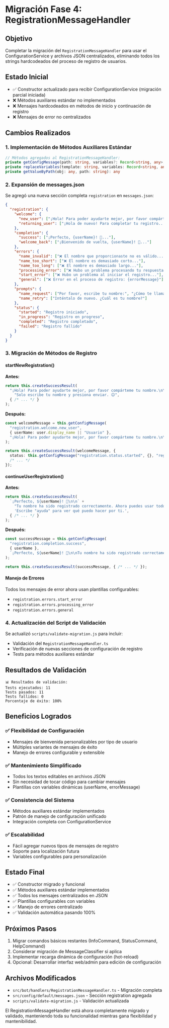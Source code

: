 # Migración Fase 4: RegistrationMessageHandler

## Objetivo
Completar la migración del `RegistrationMessageHandler` para usar el ConfigurationService y archivos JSON centralizados, eliminando todos los strings hardcodeados del proceso de registro de usuarios.

## Estado Inicial
- ✅ Constructor actualizado para recibir ConfigurationService (migración parcial iniciada)
- ❌ Métodos auxiliares estándar no implementados
- ❌ Mensajes hardcodeados en métodos de inicio y continuación de registro
- ❌ Mensajes de error no centralizados

## Cambios Realizados

### 1. Implementación de Métodos Auxiliares Estándar

```typescript
// Métodos agregados al RegistrationMessageHandler:
private getConfigMessage(path: string, variables?: Record<string, any>, fallback?: string): string
private replaceVariables(template: string, variables: Record<string, any>): string
private getValueByPath(obj: any, path: string): any
```

### 2. Expansión de messages.json

Se agregó una nueva sección completa `registration` en `messages.json`:

```json
{
  "registration": {
    "welcome": {
      "new_user": ["¡Hola! Para poder ayudarte mejor, por favor compárteme tu nombre..."],
      "returning_user": ["¡Hola de nuevo! Para completar tu registro..."]
    },
    "completion": {
      "success": ["¡Perfecto, {userName}! 🎉..."],
      "welcome_back": ["¡Bienvenido de vuelta, {userName}! 👋..."]
    },
    "errors": {
      "name_invalid": ["❌ El nombre que proporcionaste no es válido..."],
      "name_too_short": ["❌ El nombre es demasiado corto..."],
      "name_too_long": ["❌ El nombre es demasiado largo..."],
      "processing_error": ["❌ Hubo un problema procesando tu respuesta..."],
      "start_error": ["❌ Hubo un problema al iniciar el registro..."],
      "general": ["❌ Error en el proceso de registro: {errorMessage}"]
    },
    "prompts": {
      "name_request": ["Por favor, escribe tu nombre:", "¿Cómo te llamas?"],
      "name_retry": ["Inténtalo de nuevo. ¿Cuál es tu nombre?"]
    },
    "status": {
      "started": "Registro iniciado",
      "in_progress": "Registro en progreso",
      "completed": "Registro completado",
      "failed": "Registro fallido"
    }
  }
}
```

### 3. Migración de Métodos de Registro

#### startNewRegistration()
**Antes:**
```typescript
return this.createSuccessResult(
  "¡Hola! Para poder ayudarte mejor, por favor compárteme tu nombre.\n\n" +
    "Solo escribe tu nombre y presiona enviar. 😊",
  { /* ... */ }
);
```

**Después:**
```typescript
const welcomeMessage = this.getConfigMessage(
  "registration.welcome.new_user",
  { userName: user.display_name || "Usuario" },
  "¡Hola! Para poder ayudarte mejor, por favor compárteme tu nombre.\n\nSolo escribe tu nombre y presiona enviar. 😊"
);

return this.createSuccessResult(welcomeMessage, {
  status: this.getConfigMessage("registration.status.started", {}, "registration_started"),
  /* ... */
});
```

#### continueUserRegistration()
**Antes:**
```typescript
return this.createSuccessResult(
  `¡Perfecto, ${userName}! 🎉\n\n` +
    "Tu nombre ha sido registrado correctamente. Ahora puedes usar todos mis comandos.\n\n" +
    'Escribe "ayuda" para ver qué puedo hacer por ti.',
  { /* ... */ }
);
```

**Después:**
```typescript
const successMessage = this.getConfigMessage(
  "registration.completion.success",
  { userName },
  `¡Perfecto, ${userName}! 🎉\n\nTu nombre ha sido registrado correctamente...`
);

return this.createSuccessResult(successMessage, { /* ... */ });
```

#### Manejo de Errores
Todos los mensajes de error ahora usan plantillas configurables:
- `registration.errors.start_error`
- `registration.errors.processing_error`
- `registration.errors.general`

### 4. Actualización del Script de Validación

Se actualizó `scripts/validate-migration.js` para incluir:
- Validación del `RegistrationMessageHandler.ts`
- Verificación de nuevas secciones de configuración de registro
- Tests para métodos auxiliares estándar

## Resultados de Validación

```
📊 Resultados de validación:
Tests ejecutados: 11
Tests pasados: 11
Tests fallidos: 0
Porcentaje de éxito: 100%
```

## Beneficios Logrados

### ✅ Flexibilidad de Configuración
- Mensajes de bienvenida personalizables por tipo de usuario
- Múltiples variantes de mensajes de éxito
- Manejo de errores configurable y extensible

### ✅ Mantenimiento Simplificado
- Todos los textos editables en archivos JSON
- Sin necesidad de tocar código para cambiar mensajes
- Plantillas con variables dinámicas (userName, errorMessage)

### ✅ Consistencia del Sistema
- Métodos auxiliares estándar implementados
- Patrón de manejo de configuración unificado
- Integración completa con ConfigurationService

### ✅ Escalabilidad
- Fácil agregar nuevos tipos de mensajes de registro
- Soporte para localización futura
- Variables configurables para personalización

## Estado Final
- ✅ Constructor migrado y funcional
- ✅ Métodos auxiliares estándar implementados  
- ✅ Todos los mensajes centralizados en JSON
- ✅ Plantillas configurables con variables
- ✅ Manejo de errores centralizado
- ✅ Validación automática pasando 100%

## Próximos Pasos
1. Migrar comandos básicos restantes (InfoCommand, StatusCommand, HelpCommand)
2. Considerar migración de MessageClassifier si aplica
3. Implementar recarga dinámica de configuración (hot-reload)
4. Opcional: Desarrollar interfaz web/admin para edición de configuración

## Archivos Modificados
- `src/bot/handlers/RegistrationMessageHandler.ts` - Migración completa
- `src/config/default/messages.json` - Sección registration agregada
- `scripts/validate-migration.js` - Validación actualizada

El RegistrationMessageHandler está ahora completamente migrado y validado, manteniendo toda su funcionalidad mientras gana flexibilidad y mantenibilidad.
